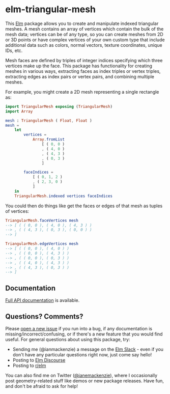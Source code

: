 # elm-triangular-mesh

This [Elm](http://elm-lang.org) package allows you to create and manipulate
indexed triangular meshes. A mesh contains an array of vertices which contain
the bulk of the mesh data; vertices can be of any type, so you can create meshes
from 2D or 3D points or have complex vertices of your own custom type that
include additional data such as colors, normal vectors, texture coordinates,
unique IDs, etc.

Mesh faces are defined by triples of integer indices specifying which three
vertices make up the face. This package has functionality for creating meshes in
various ways, extracting faces as index triples or vertex triples, extracting
edges as index pairs or vertex pairs, and combining multiple meshes.

For example, you might create a 2D mesh representing a single rectangle as:

```elm
import TriangularMesh exposing (TriangularMesh)
import Array

mesh : TriangularMesh ( Float, Float )
mesh =
    let
        vertices =
            Array.fromList
                [ ( 0, 0 )
                , ( 4, 0 )
                , ( 4, 3 )
                , ( 0, 3 )
                ]

        faceIndices =
            [ ( 0, 1, 2 )
            , ( 2, 3, 0 )
            ]
    in
    TriangularMesh.indexed vertices faceIndices
```

You could then do things like get the faces or edges of that mesh as tuples of
vertices:

```elm
TriangularMesh.faceVertices mesh
--> [ ( ( 0, 0 ), ( 4, 0 ), ( 4, 3 ) )
--> , ( ( 4, 3 ), ( 0, 3 ), ( 0, 0 ) )
--> ]

TriangularMesh.edgeVertices mesh
--> [ ( ( 0, 0 ), ( 4, 0 ) )
--> , ( ( 0, 0 ), ( 4, 3 ) )
--> , ( ( 0, 0 ), ( 0, 3 ) )
--> , ( ( 4, 0 ), ( 4, 3 ) )
--> , ( ( 4, 3 ), ( 0, 3 ) )
--> ]
```

## Documentation

[Full API documentation](http://package.elm-lang.org/packages/ianmackenzie/elm-triangular-mesh/1.0.0/TriangularMesh)
is available.

## Questions? Comments?

Please [open a new issue](https://github.com/ianmackenzie/elm-triangular-mesh/issues) if you run
into a bug, if any documentation is missing/incorrect/confusing, or if there's a
new feature that you would find useful. For general questions about using this
package, try:

  - Sending me (@ianmackenzie) a message on the [Elm Slack](http://elmlang.herokuapp.com/) -
    even if you don't have any particular questions right now, just come say
    hello!
  - Posting to [Elm Discourse](https://discourse.elm-lang.org/)
  - Posting to [r/elm](https://reddit.com/r/elm)

You can also find me on Twitter ([@ianemackenzie](https://twitter.com/ianemackenzie)),
where I occasionally post geometry-related stuff like demos or new package
releases. Have fun, and don't be afraid to ask for help!
